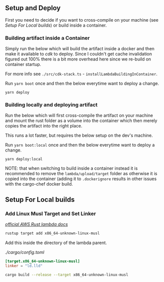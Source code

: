 ## Setup and Deploy

First you need to decide if you want to cross-compile on your machine (see _Setup For Local
builds_) or build inside a container.

### Building artifact inside a Container

Simply run the below which will build the artifact inside a docker and then make it available
to _cdk_ to deploy. Since I couldn't get cache invalidation figured out 100% there is a bit more overhead
here since we re-build on container startup.

For more info see `./src/cdk-stack.ts` - `installLambdaBuildingInContainer`.

Run `yarn boot` once and then the below everytime want to deploy a change.

```
yarn deploy
```

### Building locally and deploying artifact

Run the below which will first cross-compile the artifact on your machine and mount the rust
folder as a volume into the container which then merely copies the artifact into the right
place.

This runs a lot faster, but requires the below setup on the dev's machine.

Run `yarn boot:local` once and then the below everytime want to deploy a change.

```
yarn deploy:local
```

NOTE: that when switching to build inside a container instead it is recommended to remove the
`lambda/upload/target` folder as otherwise it is copied into the container (adding it to
`.dockerignore` results in other issues with the cargo-chef docker build.

## Setup For Local builds

### Add Linux Musl Target and Set Linker

_[official AWS Rust lambda docs](https://docs.aws.amazon.com/sdk-for-rust/latest/dg/lambda.html)_

```sh
rustup target add x86_64-unknown-linux-musl
```

Add this inside the directory of the lambda parent.

_./cargo/config.toml_

```toml
[target.x86_64-unknown-linux-musl]
linker = "ld.lld"
```

```sh
cargo build --release --target x86_64-unknown-linux-musl
```
